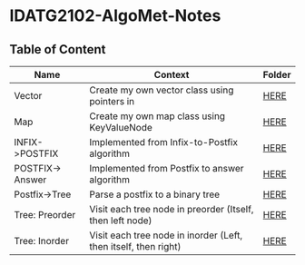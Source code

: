 # IDATG2102-AlgoMet-Notes


## Table of Content


| **Name**         | **Context**                                   | **Folder** |
|------------------|-----------------------------------------------|------------|
| Vector           | Create my own vector class using pointers in  |[HERE](https://github.com/KjetilIN/IDATG2102-AlgoMet-Notes/tree/main/Vector)|
| Map              | Create my own map class using KeyValueNode    |[HERE](https://github.com/KjetilIN/IDATG2102-AlgoMet-Notes/tree/main/Map)|
| INFIX->POSTFIX   | Implemented from Infix-to-Postfix algorithm   |[HERE](https://github.com/KjetilIN/IDATG2102-AlgoMet-Notes/tree/main/Infix-Postfix/InfixToPostFix)|
| POSTFIX-> Answer | Implemented from Postfix to answer algorithm  |[HERE](https://github.com/KjetilIN/IDATG2102-AlgoMet-Notes/tree/main/Infix-Postfix/PostFixToAnswer)|
| Postfix->Tree    | Parse a postfix to a binary tree    |[HERE](https://github.com/KjetilIN/IDATG2102-AlgoMet-Notes/tree/main/Tree/PostFixToTree)|
| Tree: Preorder   | Visit each tree node in preorder (Itself, then left node) |[HERE](https://github.com/KjetilIN/IDATG2102-AlgoMet-Notes/tree/main/Tree/Traversal)|
| Tree: Inorder    | Visit each tree node in inorder (Left, then itself, then right) |[HERE](https://github.com/KjetilIN/IDATG2102-AlgoMet-Notes/tree/main/Tree/Traversal)|
